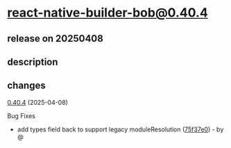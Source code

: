 # react-native-builder-bob@0.40.4

## release on 20250408
## description
## changes
<a href="https://github.com/callstack/react-native-builder-bob/compare/react-native-builder-bob@0.40.3...react-native-builder-bob@0.40.4">0.40.4</a> (2025-04-08)

Bug Fixes

* add types field back to support legacy moduleResolution (<a href="https://github.com/callstack/react-native-builder-bob/commit/75f37e0a3a4dc41a277b72d5378f47946e179b2a">75f37e0</a>) - by @

